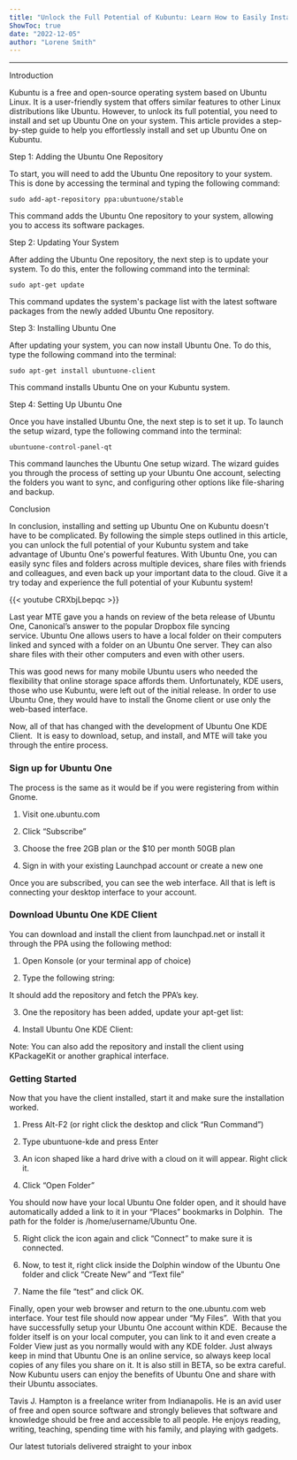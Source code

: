 ```yaml
---
title: "Unlock the Full Potential of Kubuntu: Learn How to Easily Install and Set Up Ubuntu One Now!"
ShowToc: true 
date: "2022-12-05"
author: "Lorene Smith"
---
```

*****
Introduction

Kubuntu is a free and open-source operating system based on Ubuntu Linux. It is a user-friendly system that offers similar features to other Linux distributions like Ubuntu. However, to unlock its full potential, you need to install and set up Ubuntu One on your system. This article provides a step-by-step guide to help you effortlessly install and set up Ubuntu One on Kubuntu.

Step 1: Adding the Ubuntu One Repository

To start, you will need to add the Ubuntu One repository to your system. This is done by accessing the terminal and typing the following command: 

```
sudo add-apt-repository ppa:ubuntuone/stable
```


This command adds the Ubuntu One repository to your system, allowing you to access its software packages.

Step 2: Updating Your System

After adding the Ubuntu One repository, the next step is to update your system. To do this, enter the following command into the terminal:

```
sudo apt-get update
```

This command updates the system's package list with the latest software packages from the newly added Ubuntu One repository.

Step 3: Installing Ubuntu One

After updating your system, you can now install Ubuntu One. To do this, type the following command into the terminal:

```
sudo apt-get install ubuntuone-client
```

This command installs Ubuntu One on your Kubuntu system.

Step 4: Setting Up Ubuntu One

Once you have installed Ubuntu One, the next step is to set it up. To launch the setup wizard, type the following command into the terminal:

```
ubuntuone-control-panel-qt
```

This command launches the Ubuntu One setup wizard. The wizard guides you through the process of setting up your Ubuntu One account, selecting the folders you want to sync, and configuring other options like file-sharing and backup.

Conclusion

In conclusion, installing and setting up Ubuntu One on Kubuntu doesn't have to be complicated. By following the simple steps outlined in this article, you can unlock the full potential of your Kubuntu system and take advantage of Ubuntu One's powerful features. With Ubuntu One, you can easily sync files and folders across multiple devices, share files with friends and colleagues, and even back up your important data to the cloud. Give it a try today and experience the full potential of your Kubuntu system!

{{< youtube CRXbjLbepqc >}} 



Last year MTE gave you a hands on review of the beta release of Ubuntu One, Canonical’s answer to the popular Dropbox file syncing service. Ubuntu One allows users to have a local folder on their computers linked and synced with a folder on an Ubuntu One server. They can also share files with their other computers and even with other users.
 
This was good news for many mobile Ubuntu users who needed the flexibility that online storage space affords them. Unfortunately, KDE users, those who use Kubuntu, were left out of the initial release. In order to use Ubuntu One, they would have to install the Gnome client or use only the web-based interface.
 
Now, all of that has changed with the development of Ubuntu One KDE Client.  It is easy to download, setup, and install, and MTE will take you through the entire process.

 
### Sign up for Ubuntu One
 
The process is the same as it would be if you were registering from within Gnome.
 
1. Visit one.ubuntu.com
 
2. Click “Subscribe”
 
3. Choose the free 2GB plan or the $10 per month 50GB plan
 
4. Sign in with your existing Launchpad account or create a new one
 
Once you are subscribed, you can see the web interface. All that is left is connecting your desktop interface to your account.
 

 
### Download Ubuntu One KDE Client
 
You can download and install the client from launchpad.net or install it through the PPA using the following method:
 
1. Open Konsole (or your terminal app of choice)
 
2. Type the following string:
 
It should add the repository and fetch the PPA’s key.
 
3. One the repository has been added, update your apt-get list:
 
4. Install Ubuntu One KDE Client:
 
Note: You can also add the repository and install the client using KPackageKit or another graphical interface.
 
### Getting Started
 
Now that you have the client installed, start it and make sure the installation worked.
 
1. Press Alt-F2 (or right click the desktop and click “Run Command”)
 
2. Type ubuntuone-kde and press Enter
 
3. An icon shaped like a hard drive with a cloud on it will appear. Right click it.
 
4. Click “Open Folder”
 
You should now have your local Ubuntu One folder open, and it should have automatically added a link to it in your “Places” bookmarks in Dolphin.  The path for the folder is /home/username/Ubuntu One.
 
5. Right click the icon again and click “Connect” to make sure it is connected.
 
6. Now, to test it, right click inside the Dolphin window of the Ubuntu One folder and click “Create New” and “Text file”
 
7. Name the file “test” and click OK.
 
Finally, open your web browser and return to the one.ubuntu.com web interface. Your test file should now appear under “My Files”.  With that you have successfully setup your Ubuntu One account within KDE.  Because the folder itself is on your local computer, you can link to it and even create a Folder View just as you normally would with any KDE folder. Just always keep in mind that Ubuntu One is an online service, so always keep local copies of any files you share on it. It is also still in BETA, so be extra careful. Now Kubuntu users can enjoy the benefits of Ubuntu One and share with their Ubuntu associates.
 
Tavis J. Hampton is a  freelance writer from Indianapolis.  He is an avid user of free and open source software and strongly believes that software and knowledge should be free and accessible to all people. He enjoys reading, writing, teaching, spending time with his family, and playing with gadgets.
 
Our latest tutorials delivered straight to your inbox




